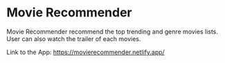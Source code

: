 # Movie Recommender

Movie Recommender recommend the top trending and genre movies lists. User can also watch the trailer of each movies.

Link to the App: https://movierecommender.netlify.app/
